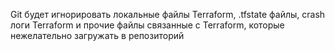 Git будет игнорировать локальные файлы Terraform, .tfstate файлы, crash логи Terraform и прочие файлы связанные с Terraform, которые нежелательно загружать в репозиторий